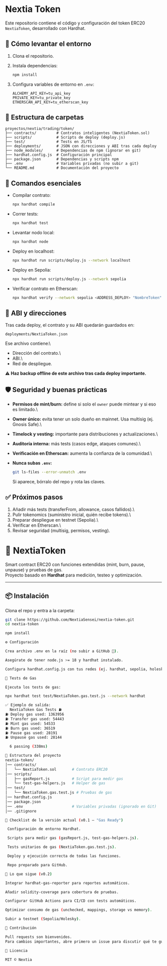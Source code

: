 # Nextia Token

Este repositorio contiene el código y configuración del token ERC20
`NextiaToken`, desarrollado con Hardhat.

## 🚀 Cómo levantar el entorno

1.  Clona el repositorio.

2.  Instala dependencias:

    ``` bash
    npm install
    ```

3.  Configura variables de entorno en `.env`:

    ``` env
    ALCHEMY_API_KEY=tu_api_key
    PRIVATE_KEY=tu_private_key
    ETHERSCAN_API_KEY=tu_etherscan_key
    ```

## 📂 Estructura de carpetas

    proyectos/nextia/trading/token/
    ├── contracts/         # Contratos inteligentes (NextiaToken.sol)
    ├── scripts/           # Scripts de deploy (deploy.js)
    ├── test/              # Tests en JS/TS
    ├── deployments/       # JSON con direcciones y ABI tras cada deploy
    ├── node_modules/      # Dependencias de npm (ignorar en git)
    ├── hardhat.config.js  # Configuración principal
    ├── package.json       # Dependencias y scripts npm
    ├── .env               # Variables privadas (no subir a git)
    └── README.md          # Documentación del proyecto

## 🔑 Comandos esenciales

-   Compilar contrato:

    ``` bash
    npx hardhat compile
    ```

-   Correr tests:

    ``` bash
    npx hardhat test
    ```

-   Levantar nodo local:

    ``` bash
    npx hardhat node
    ```

-   Deploy en localhost:

    ``` bash
    npx hardhat run scripts/deploy.js --network localhost
    ```

-   Deploy en Sepolia:

    ``` bash
    npx hardhat run scripts/deploy.js --network sepolia
    ```

-   Verificar contrato en Etherscan:

    ``` bash
    npx hardhat verify --network sepolia <ADDRESS_DEPLOY> "NombreToken" "SYM" 1000000
    ```

## 📜 ABI y direcciones

Tras cada deploy, el contrato y su ABI quedarán guardados en:

    deployments/NextiaToken.json

Ese archivo contiene:\
- Dirección del contrato.\
- ABI.\
- Red de despliegue.

⚠️ **Haz backup offline de este archivo tras cada deploy importante.**

## 🛡️ Seguridad y buenas prácticas

-   **Permisos de mint/burn:** define si solo el `owner` puede mintear y
    si eso es limitado.\

-   **Owner único:** evita tener un solo dueño en mainnet. Usa multisig
    (ej. Gnosis Safe).\

-   **Timelock y vesting:** importante para distribuciones y
    actualizaciones.\

-   **Auditoría interna:** más tests (casos edge, ataques comunes).\

-   **Verificación en Etherscan:** aumenta la confianza de la
    comunidad.\

-   **Nunca subas `.env`:**

    ``` bash
    git ls-files --error-unmatch .env
    ```

    Si aparece, bórralo del repo y rota las claves.

## ✅ Próximos pasos

1.  Añadir más tests (transferFrom, allowance, casos fallidos).\
2.  Pulir tokenomics (suministro inicial, quién recibe tokens).\
3.  Preparar despliegue en testnet (Sepolia).\
4.  Verificar en Etherscan.\
5.  Revisar seguridad (multisig, permisos, vesting).

# 🚀 NextiaToken

Smart contract ERC20 con funciones extendidas (mint, burn, pause, unpause) y pruebas de gas.  
Proyecto basado en **Hardhat** para medición, testeo y optimización.

---

## 📦 Instalación

Clona el repo y entra a la carpeta:

```bash
git clone https://github.com/NextiaSensei/nextia-token.git
cd nextia-token

npm install

⚙️ Configuración

Crea archivo .env en la raíz (no subir a GitHub 🚫).

Asegúrate de tener node.js >= 18 y hardhat instalado.

Configura hardhat.config.js con tus redes (ej. hardhat, sepolia, holesky).

🧪 Tests de Gas

Ejecuta los tests de gas:

npx hardhat test test/NextiaToken.gas.test.js --network hardhat

✅ Ejemplo de salida:
  NextiaToken Gas Tests ⛽
⛽ Deploy gas used: 1363956
⛽ Transfer gas used: 54443
⛽ Mint gas used: 54533
⛽ Burn gas used: 36519
⛽ Pause gas used: 28191
⛽ Unpause gas used: 28144

  6 passing (338ms)

📂 Estructura del proyecto
nextia-token/
│── contracts/
│   └── NextiaToken.sol       # Contrato ERC20
│── scripts/
│   ├── gasReport.js          # Script para medir gas
│   └── test-gas-helpers.js   # Helper de gas
│── test/
│   └── NextiaToken.gas.test.js # Pruebas de gas
│── hardhat.config.js
│── package.json
│── .env                      # Variables privadas (ignorado en Git)
│── .gitignore

📝 Checklist de la versión actual (v0.1 – "Gas Ready")

 Configuración de entorno Hardhat.

 Scripts para medir gas (gasReport.js, test-gas-helpers.js).

 Tests unitarios de gas (NextiaToken.gas.test.js).

 Deploy y ejecución correcta de todas las funciones.

 Repo preparado para GitHub.

🔮 Lo que sigue (v0.2)

Integrar hardhat-gas-reporter para reportes automáticos.

Añadir solidity-coverage para cobertura de pruebas.

Configurar GitHub Actions para CI/CD con tests automáticos.

Optimizar consumo de gas (unchecked, mappings, storage vs memory).

Subir a testnet (Sepolia/Holesky).

🤝 Contribución

Pull requests son bienvenidos.
Para cambios importantes, abre primero un issue para discutir qué te gustaría mejorar.

📜 Licencia

MIT © Nextia


